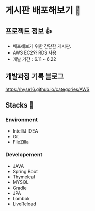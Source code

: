 # 게시판 배포해보기 💪


## 프로젝트 정보 👍
- 배포해보기 위한 간단한 게시판.
- AWS EC2와 RDS 사용
- 개발 기간 : 6.11 ~ 6.22


## 개발과정 기록 블로그 
https://hyse16.github.io/categories/AWS


## Stacks 📖

### Environment
- IntelliJ IDEA
- Git
- FileZilla

### Developement
- JAVA
- Spring Boot
- Thymeleaf
- MYSQL
- Gradle
- JPA
- Lombok
- LiveReload










